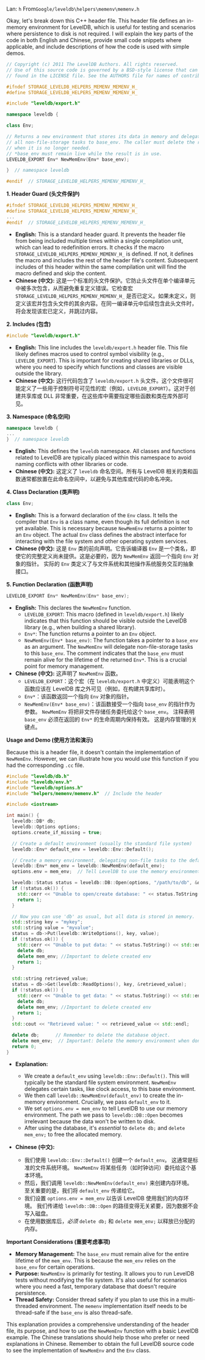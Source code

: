 Lan: `h` From`Google/leveldb\helpers\memenv\memenv.h`

Okay, let's break down this C++ header file. This header file defines an in-memory environment for LevelDB, which is useful for testing and scenarios where persistence to disk is not required. I will explain the key parts of the code in both English and Chinese, provide small code snippets where applicable, and include descriptions of how the code is used with simple demos.

```cpp
// Copyright (c) 2011 The LevelDB Authors. All rights reserved.
// Use of this source code is governed by a BSD-style license that can be
// found in the LICENSE file. See the AUTHORS file for names of contributors.

#ifndef STORAGE_LEVELDB_HELPERS_MEMENV_MEMENV_H_
#define STORAGE_LEVELDB_HELPERS_MEMENV_MEMENV_H_

#include "leveldb/export.h"

namespace leveldb {

class Env;

// Returns a new environment that stores its data in memory and delegates
// all non-file-storage tasks to base_env. The caller must delete the result
// when it is no longer needed.
// *base_env must remain live while the result is in use.
LEVELDB_EXPORT Env* NewMemEnv(Env* base_env);

}  // namespace leveldb

#endif  // STORAGE_LEVELDB_HELPERS_MEMENV_MEMENV_H_
```

**1. Header Guard (头文件保护)**

```cpp
#ifndef STORAGE_LEVELDB_HELPERS_MEMENV_MEMENV_H_
#define STORAGE_LEVELDB_HELPERS_MEMENV_MEMENV_H_
...
#endif  // STORAGE_LEVELDB_HELPERS_MEMENV_MEMENV_H_
```

*   **English:** This is a standard header guard. It prevents the header file from being included multiple times within a single compilation unit, which can lead to redefinition errors.  It checks if the macro `STORAGE_LEVELDB_HELPERS_MEMENV_MEMENV_H_` is defined.  If not, it defines the macro and includes the rest of the header file's content. Subsequent includes of this header within the same compilation unit will find the macro defined and skip the content.
*   **Chinese (中文):** 这是一个标准的头文件保护。它防止头文件在单个编译单元中被多次包含，从而避免重复定义错误。它检查宏 `STORAGE_LEVELDB_HELPERS_MEMENV_MEMENV_H_` 是否已定义。如果未定义，则定义该宏并包含头文件的其余内容。在同一编译单元中后续包含此头文件时，将会发现该宏已定义，并跳过内容。

**2. Includes (包含)**

```cpp
#include "leveldb/export.h"
```

*   **English:** This line includes the `leveldb/export.h` header file. This file likely defines macros used to control symbol visibility (e.g., `LEVELDB_EXPORT`). This is important for creating shared libraries or DLLs, where you need to specify which functions and classes are visible outside the library.
*   **Chinese (中文):** 这行代码包含了 `leveldb/export.h` 头文件。这个文件很可能定义了一些用于控制符号可见性的宏（例如，`LEVELDB_EXPORT`）。这对于创建共享库或 DLL 非常重要，在这些库中需要指定哪些函数和类在库外部可见。

**3. Namespace (命名空间)**

```cpp
namespace leveldb {
...
}  // namespace leveldb
```

*   **English:** This defines the `leveldb` namespace. All classes and functions related to LevelDB are typically placed within this namespace to avoid naming conflicts with other libraries or code.
*   **Chinese (中文):** 这定义了 `leveldb` 命名空间。所有与 LevelDB 相关的类和函数通常都放置在此命名空间中，以避免与其他库或代码的命名冲突。

**4. Class Declaration (类声明)**

```cpp
class Env;
```

*   **English:** This is a forward declaration of the `Env` class. It tells the compiler that `Env` is a class name, even though its full definition is not yet available. This is necessary because `NewMemEnv` returns a pointer to an `Env` object.  The actual `Env` class defines the abstract interface for interacting with the file system and other operating system services.
*   **Chinese (中文):** 这是 `Env` 类的前向声明。它告诉编译器 `Env` 是一个类名，即使它的完整定义尚未提供。这是必要的，因为 `NewMemEnv` 返回一个指向 `Env` 对象的指针。 实际的 `Env` 类定义了与文件系统和其他操作系统服务交互的抽象接口。

**5. Function Declaration (函数声明)**

```cpp
LEVELDB_EXPORT Env* NewMemEnv(Env* base_env);
```

*   **English:** This declares the `NewMemEnv` function.
    *   `LEVELDB_EXPORT`:  This macro (defined in `leveldb/export.h`) likely indicates that this function should be visible outside the LevelDB library (e.g., when building a shared library).
    *   `Env*`:  The function returns a pointer to an `Env` object.
    *   `NewMemEnv(Env* base_env)`: The function takes a pointer to a `base_env` as an argument. The `NewMemEnv` will delegate non-file-storage tasks to this `base_env`.  The comment indicates that the `base_env` must remain alive for the lifetime of the returned `Env*`.  This is a crucial point for memory management.
*   **Chinese (中文):** 这声明了 `NewMemEnv` 函数。
    *   `LEVELDB_EXPORT`：这个宏（在 `leveldb/export.h` 中定义）可能表明这个函数应该在 LevelDB 库之外可见（例如，在构建共享库时）。
    *   `Env*`：该函数返回一个指向 `Env` 对象的指针。
    *   `NewMemEnv(Env* base_env)`：该函数接受一个指向 `base_env` 的指针作为参数。 `NewMemEnv` 将把非文件存储任务委托给这个 `base_env`。 注释表明 `base_env` 必须在返回的 `Env*` 的生命周期内保持有效。 这是内存管理的关键点。

**Usage and Demo (使用方法和演示)**

Because this is a header file, it doesn't contain the implementation of `NewMemEnv`.  However, we can illustrate how you would *use* this function if you had the corresponding `.cc` file.

```cpp
#include "leveldb/db.h"
#include "leveldb/env.h"
#include "leveldb/options.h"
#include "helpers/memenv/memenv.h"  // Include the header

#include <iostream>

int main() {
  leveldb::DB* db;
  leveldb::Options options;
  options.create_if_missing = true;

  // Create a default environment (usually the standard file system)
  leveldb::Env* default_env = leveldb::Env::Default();

  // Create a memory environment, delegating non-file tasks to the default environment
  leveldb::Env* mem_env = leveldb::NewMemEnv(default_env);
  options.env = mem_env;  // Tell LevelDB to use the memory environment

  leveldb::Status status = leveldb::DB::Open(options, "/path/to/db", &db); // Path is irrelevant with MemEnv
  if (!status.ok()) {
    std::cerr << "Unable to open/create database: " << status.ToString() << std::endl;
    return 1;
  }

  // Now you can use 'db' as usual, but all data is stored in memory.
  std::string key = "mykey";
  std::string value = "myvalue";
  status = db->Put(leveldb::WriteOptions(), key, value);
  if (!status.ok()) {
    std::cerr << "Unable to put data: " << status.ToString() << std::endl;
    delete db;
    delete mem_env; //Important to delete created env
    return 1;
  }

  std::string retrieved_value;
  status = db->Get(leveldb::ReadOptions(), key, &retrieved_value);
  if (!status.ok()) {
    std::cerr << "Unable to get data: " << status.ToString() << std::endl;
    delete db;
    delete mem_env; //Important to delete created env
    return 1;
  }
  std::cout << "Retrieved value: " << retrieved_value << std::endl;

  delete db;      // Remember to delete the database object.
  delete mem_env;  // Important: Delete the memory environment when done.
  return 0;
}
```

*   **Explanation:**
    *   We create a `default_env` using `leveldb::Env::Default()`.  This will typically be the standard file system environment.  `NewMemEnv` delegates certain tasks, like clock access, to this base environment.
    *   We then call `leveldb::NewMemEnv(default_env)` to create the in-memory environment.  Crucially, we pass `default_env` to it.
    *   We set `options.env = mem_env` to tell LevelDB to use our memory environment.  The path we pass to `leveldb::DB::Open` becomes irrelevant because the data won't be written to disk.
    *   After using the database, it's *essential* to `delete db;` and `delete mem_env;` to free the allocated memory.

*   **Chinese (中文):**
    *   我们使用 `leveldb::Env::Default()` 创建一个 `default_env`。 这通常是标准的文件系统环境。 `NewMemEnv` 将某些任务（如时钟访问）委托给这个基本环境。
    *   然后，我们调用 `leveldb::NewMemEnv(default_env)` 来创建内存环境。 至关重要的是，我们将 `default_env` 传递给它。
    *   我们设置 `options.env = mem_env` 以告诉 LevelDB 使用我们的内存环境。 我们传递给 `leveldb::DB::Open` 的路径变得无关紧要，因为数据不会写入磁盘。
    *   在使用数据库后，*必须* `delete db;` 和 `delete mem_env;` 以释放已分配的内存。

**Important Considerations (重要考虑事项)**

*   **Memory Management:**  The `base_env` must remain alive for the entire lifetime of the `mem_env`.  This is because the `mem_env` relies on the `base_env` for certain operations.
*   **Purpose:**  `NewMemEnv` is primarily for testing.  It allows you to run LevelDB tests without modifying the file system. It's also useful for scenarios where you need a fast, temporary database that doesn't require persistence.
*   **Thread Safety:** Consider thread safety if you plan to use this in a multi-threaded environment.  The `memenv` implementation itself needs to be thread-safe if the `base_env` is also thread-safe.

This explanation provides a comprehensive understanding of the header file, its purpose, and how to use the `NewMemEnv` function with a basic LevelDB example.  The Chinese translations should help those who prefer or need explanations in Chinese.  Remember to obtain the full LevelDB source code to see the implementation of `NewMemEnv` and the `Env` class.
